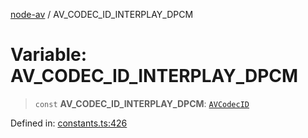 [node-av](../globals.md) / AV\_CODEC\_ID\_INTERPLAY\_DPCM

# Variable: AV\_CODEC\_ID\_INTERPLAY\_DPCM

> `const` **AV\_CODEC\_ID\_INTERPLAY\_DPCM**: [`AVCodecID`](../type-aliases/AVCodecID.md)

Defined in: [constants.ts:426](https://github.com/seydx/av/blob/f8631fc881b394300b1479f511d55cf1c370a87f/src/constants/constants.ts#L426)
